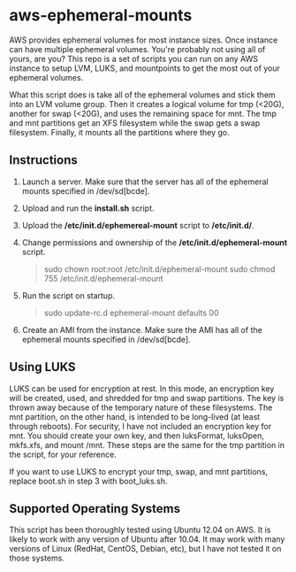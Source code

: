 aws-ephemeral-mounts
====================

AWS provides ephemeral volumes for most instance sizes. Once instance can have multiple ephemeral volumes. You're probably not using all of yours, are you? This repo is a set of scripts you can run on any AWS instance to setup LVM, LUKS, and mountpoints to get the most out of your ephemeral volumes.

What this script does is take all of the ephemeral volumes and stick them into an LVM volume group. Then it creates a logical volume for tmp (<20G), another for swap (<20G), and uses the remaining space for mnt. The tmp and mnt partitions get an XFS filesystem while the swap gets a swap filesystem. Finally, it mounts all the partitions where they go.

Instructions
------------

1. Launch a server. Make sure that the server has all of the ephemeral mounts specified in /dev/sd[bcde].
2. Upload and run the __install.sh__ script.
3. Upload the __/etc/init.d/ephemereal-mount__ script to __/etc/init.d/__.
4. Change permissions and ownership of the __/etc/init.d/ephemeral-mount__ script.

	> sudo chown root:root /etc/init.d/ephemeral-mount
	> sudo chmod 755 /etc/init.d/ephemeral-mount

5. Run the script on startup.

	> sudo update-rc.d ephemeral-mount defaults 00

6. Create an AMI from the instance. Make sure the AMI has all of the ephemeral mounts specified in /dev/sd[bcde].

Using LUKS
----------

LUKS can be used for encryption at rest. In this mode, an encryption key will be created, used, and shredded for tmp and swap partitions. The key is thrown away because of the temporary nature of these filesystems. The mnt partition, on the other hand, is intended to be long-lived (at least through reboots). For security, I have not included an encryption key for mnt. You should create your own key, and then luksFormat, luksOpen, mkfs.xfs, and mount /mnt. These steps are the same for the tmp partition in the script, for your reference.

If you want to use LUKS to encrypt your tmp, swap, and mnt partitions, replace boot.sh in step 3 with boot_luks.sh.

Supported Operating Systems
---------------------------

This script has been thoroughly tested using Ubuntu 12.04 on AWS. It is likely to work with any version of Ubuntu after 10.04. It may work with many versions of Linux (RedHat, CentOS, Debian, etc), but I have not tested it on those systems.


